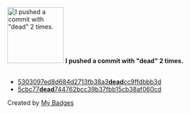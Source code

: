 <img src="https://my-badges.github.io/my-badges/dead-commit.png" alt="I pushed a commit with &quot;dead&quot; 2 times." title="I pushed a commit with &quot;dead&quot; 2 times." width="128">
<strong>I pushed a commit with &quot;dead&quot; 2 times.</strong>
<br><br>

- <a href="https://github.com/Neptunium931/CPL/commit/5303097ed8d684d2713fb38a3deadcc9ffdbbb3d">5303097ed8d684d2713fb38a3<strong>dead</strong>cc9ffdbbb3d</a>
- <a href="https://github.com/Neptunium931/ncc/commit/5cbc77dead744762bcc39b37fbb15cb38af060cd">5cbc77<strong>dead</strong>744762bcc39b37fbb15cb38af060cd</a>


Created by <a href="https://github.com/my-badges/my-badges">My Badges</a>